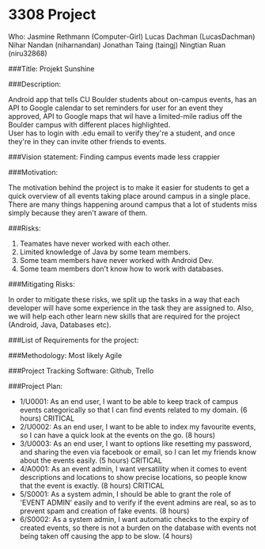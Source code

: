# 3308 Project

Who: Jasmine Rethmann (Computer-Girl) Lucas Dachman (LucasDachman) Nihar Nandan (niharnandan) Jonathan Taing (taingj) Ningtian Ruan (niru32868)

###Title: Projekt Sunshine

###Description:

Android app that tells CU Boulder students about on-campus events, 
has an API to Google calendar to set reminders for user for an event they approved, 
API to Google maps that wil have a limited-mile radius off the Boulder campus with different places highlighted.  
User has to login with .edu email to verify they're a student, and once they're in they can invite other friends to events.

###Vision statement: Finding campus events made less crappier

###Motivation:

The motivation behind the project is to make it easier for students to get a quick overview of all events taking place around campus in a single place. There are many things happening around campus that a lot of students miss simply because they aren't aware of them.


###Risks:
  1. Teamates have never worked with each other.
  2. Limited knowledge of Java by some team members. 
  3. Some team members have never worked with Android Dev.
  4. Some team members don't know how to work with databases.

###Mitigating Risks:

In order to mitigate these risks, we split up the tasks in a way that each developer will have some experience in the task they are assigned to. Also, we will help each other learn new skills that are required for the project (Android, Java, Databases etc). 

###List of Requirements for the project:

###Methodology: Most likely Agile

###Project Tracking Software: Github, Trello

###Project Plan:
* 1/U0001: As an end user, I want to be able to keep track of campus events categorically so that I can find events related to my domain. (6 hours) CRITICAL
* 2/U0002: As an end user, I want to be able to index my favourite events, so I can have a quick look at the events on the go. (8 hours)
* 3/U0003: As an end user, I want to options like resetting my password, and sharing the even via facebook or email, so I can let my friends know about the events easily. (5 hours) CRITICAL
* 4/A0001: As an event admin, I want versatility when it comes to event descriptions and locations to show precise locations, so people know that the event is exactly. (8 hours) CRITICAL
* 5/S0001: As a system admin, I should be able to grant the role of 'EVENT ADMIN' easily and to verify if the event admins are real, so as to prevent spam and creation of fake events. (8 hours)
* 6/S0002: As a system admin, I want automatic checks to the expiry of created events, so there is not a burden on the database with events not being taken off causing the app to be slow. (4 hours)
